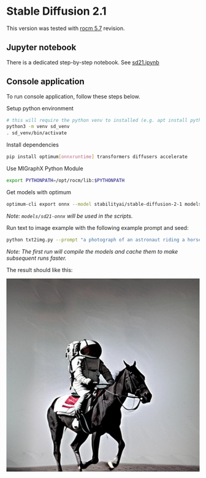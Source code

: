 # Stable Diffusion 2.1

This version was tested with [rocm 5.7](https://github.com/ROCmSoftwarePlatform/AMDMIGraphX/tree/rocm-5.7.0) revision.

## Jupyter notebook

There is a dedicated step-by-step notebook. See [sd21.ipynb](./sd21.ipynb)

## Console application

To run console application, follow these steps below.

Setup python environment

```bash
# this will require the python venv to installed (e.g. apt install python3.8-venv)
python3 -m venv sd_venv
. sd_venv/bin/activate
```

Install dependencies

```bash
pip install optimum[onnxruntime] transformers diffusers accelerate
```

Use MIGraphX Python Module

```bash
export PYTHONPATH=/opt/rocm/lib:$PYTHONPATH
```

Get models with optimum

```bash
optimum-cli export onnx --model stabilityai/stable-diffusion-2-1 models/sd21-onnx
```
*Note: `models/sd21-onnx` will be used in the scripts.*

Run text to image example with the following example prompt and seed:

```bash
python txt2img.py --prompt "a photograph of an astronaut riding a horse" --seed 13 --output astro_horse.jpg
```
*Note: The first run will compile the models and cache them to make subsequent runs faster.*

The result should like this:

![example_output.jpg](./example_output.jpg)
